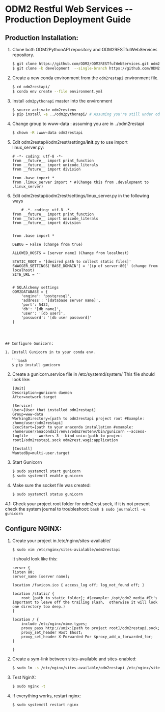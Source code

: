 # ODM2 Restful Web Services -- Production Deployment Guide

## Production Installation:

1. Clone both ODM2PythonAPI repository and ODM2RESTfulWebServices repository.

    ```bash
    $ git clone https://github.com/ODM2/ODM2RESTfulWebServices.git odm2restapi
    $ git clone -b development  --single-branch https://github.com/ODM2/ODM2PythonAPI.git
    ```
    
2. Create a new conda environment from the `odm2restapi` environment file.

   ```bash
   $ cd odm2restapi/
   $ conda env create --file environment.yml
   ```

3. Install `odm2pythonapi` master into the environment

   ```bash
   $ source activate odm2restenv
   $ pip install -e ../odm2pythonapi/ # Assuming you're still under odm2restapi folder
   ```
4. Change group to www-data : assuming you are in ../odm2restapi 

    ```bash
    $ chown -R :www-data odm2restapi
    ```
5. Edit odm2restapi/odm2rest/settings/__init__.py to use import linux_server.py: 

    ```
    # -*- coding: utf-8 -*-
    from __future__ import print_function
    from __future__ import unicode_literals
    from __future__ import division
    
    from .base import *
    from .linux_server import * #(Change this from .development to .linux_server)
    ```

5. Edit odm2restapi/odm2rest/settings/linux_server.py in the following ways

    ```
        # -*- coding: utf-8 -*-
    from __future__ import print_function
    from __future__ import unicode_literals
    from __future__ import division
    
    
    from .base import *
    
    DEBUG = False (Change from true)
    
    ALLOWED_HOSTS = [server name] (Change from localhost)
    
    STATIC_ROOT = '[desired path to collect static files]' 
    SWAGGER_SETTINGS['BASE_DOMAIN'] = '[ip of server:80]' (change from localhost)
    SITE_URL = ''
    
    
    # SQLAlchemy settings
    ODM2DATABASE = {
        'engine': 'postgresql',
        'address': '[database server name]',
        'port': 5432,
        'db': '[db name]',
        'user': '[db user]',
        'password': '[db user password]'
    }
```
    

   
## Configure Gunicorn:

1. Install Gunicorn in to your conda env.

   ```bash
   $ pip install gunicorn
   ```
2. Create a gunicorn.service file in /etc/systemd/system/ This file should look like: 

    ```
    [Unit]
    Description=gunicorn daemon
    After=network.target
    
    [Service]
    User=[User that installed odm2restapi]
    Group=www-data
    WorkingDirectory=[path to odm2restapi project root #Example: /home/user/odm2restapi]
    ExecStart=[path to your anaconda installation #example: /home/user/anaconda3]/envs/odm2restenv/bin/gunicorn --access-logfile - --workers 3 --bind unix:[path to project root]/odm2restapi.sock odm2rest.wsgi:application
    
    [Install]
    WantedBy=multi-user.target
    ```
    
    
3. Start Gunicorn
    ```bash
    $ sudo systemctl start gunicorn
    $ sudo systemctl enable gunicorn
    ```
4. Make sure the socket file was created: 

    ```bash
    $ sudo systemctl status gunicorn
    ```
4.1: Check your project root folder for odm2rest.sock, if it is not present check the system journal to troubleshoot: 
    ```bash
    $ sudo journalctl -u gunicorn
    ```
    
## Configure NGINX:
1. Create your project in /etc/nginx/sites-available/

    ```bash
    $ sudo vim /etc/nginx/sites-avialable/odm2restapi
    ```
    
    It should look like this: 
    ```
    server {
    listen 80;
    server_name [server name];

    location /favicon.ico { access_log off; log_not_found off; }

    location /static/ {
        root [path to static folder]; #(example: /opt/odm2_media #It's important to leave off the trailing slash,  otherwise it will look one directory too deep.)
    }

    location / {
        include /etc/nginx/mime.types;
        proxy_pass http://unix:[path to project root]/odm2restapi.sock;
        proxy_set_header Host $host;
        proxy_set_header X-Forwarded-For $proxy_add_x_forwarded_for;
    }
    
    }
    ```
2. Create a sym-link between sites-available and sites-enabled:

    ```bash
    $ sudo ln -s /etc/nginx/sites-available/odm2restapi /etc/nginx/sites-enabled
    ```
    
3. Test NginX:

    ```bash
    $ sudo nginx -t
    ```

4. If everything works, restart nginx:

    ```bash
    $ sudo systemctl restart nginx
    ```
